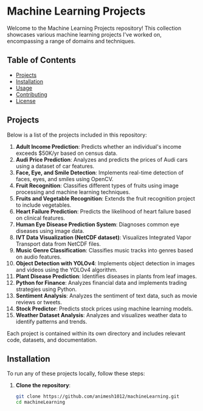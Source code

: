 # Machine Learning Projects

Welcome to the Machine Learning Projects repository! This collection showcases various machine learning projects I've worked on, encompassing a range of domains and techniques.

## Table of Contents

- [Projects](#projects)
- [Installation](#installation)
- [Usage](#usage)
- [Contributing](#contributing)
- [License](#license)

## Projects

Below is a list of the projects included in this repository:

1. **Adult Income Prediction**: Predicts whether an individual's income exceeds $50K/yr based on census data.
2. **Audi Price Prediction**: Analyzes and predicts the prices of Audi cars using a dataset of car features.
3. **Face, Eye, and Smile Detection**: Implements real-time detection of faces, eyes, and smiles using OpenCV.
4. **Fruit Recognition**: Classifies different types of fruits using image processing and machine learning techniques.
5. **Fruits and Vegetable Recognition**: Extends the fruit recognition project to include vegetables.
6. **Heart Failure Prediction**: Predicts the likelihood of heart failure based on clinical features.
7. **Human Eye Disease Prediction System**: Diagnoses common eye diseases using image data.
8. **IVT Data Visualization (NetCDF dataset)**: Visualizes Integrated Vapor Transport data from NetCDF files.
9. **Music Genre Classification**: Classifies music tracks into genres based on audio features.
10. **Object Detection with YOLOv4**: Implements object detection in images and videos using the YOLOv4 algorithm.
11. **Plant Disease Prediction**: Identifies diseases in plants from leaf images.
12. **Python for Finance**: Analyzes financial data and implements trading strategies using Python.
13. **Sentiment Analysis**: Analyzes the sentiment of text data, such as movie reviews or tweets.
14. **Stock Predictor**: Predicts stock prices using machine learning models.
15. **Weather Dataset Analysis**: Analyzes and visualizes weather data to identify patterns and trends.

Each project is contained within its own directory and includes relevant code, datasets, and documentation.

## Installation

To run any of these projects locally, follow these steps:

1. **Clone the repository**:

   ```bash
   git clone https://github.com/animesh1012/machineLearning.git
   cd machineLearning
